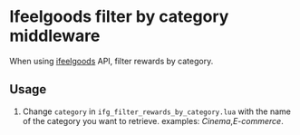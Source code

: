 # Ifeelgoods filter by category middleware

When using [ifeelgoods](http://ifeelgoods.com) API, filter rewards by category.

## Usage

1. Change `category` in `ifg_filter_rewards_by_category.lua` with the name of the category you want to retrieve. examples: *Cinema*,*E-commerce*.
